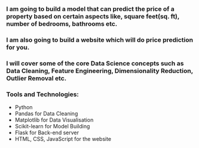 ### I am going to build a model that can predict the price of a property based on certain aspects like, square feet(sq. ft), number of bedrooms, bathrooms etc.

### I am also going to build a website which will do price prediction for you.

### I will cover some of the core Data Science concepts such as Data Cleaning, Feature Engineering, Dimensionality Reduction, Outlier Removal etc.

### Tools and Technologies:
* Python
* Pandas for Data Cleaning
* Matplotlib for Data Visualisation
* Scikit-learn for Model Building
* Flask for Back-end server
* HTML, CSS, JavaScript for the website